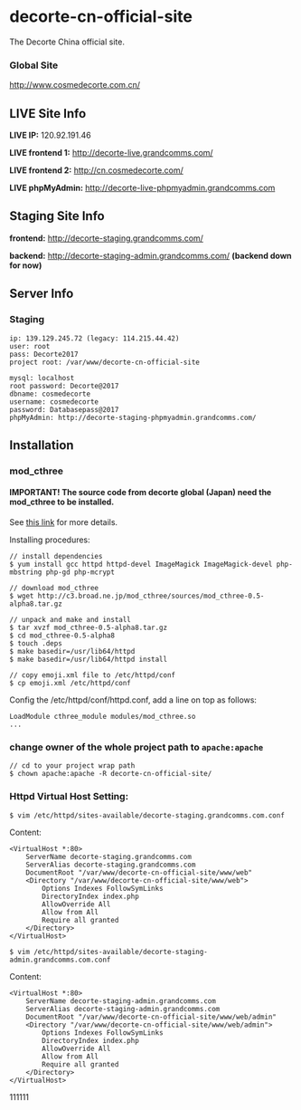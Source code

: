 # decorte-cn-official-site

The Decorte China official site.

### Global Site

http://www.cosmedecorte.com.cn/

## LIVE Site Info

**LIVE IP:** 120.92.191.46

**LIVE frontend 1:** http://decorte-live.grandcomms.com/

**LIVE frontend 2:** http://cn.cosmedecorte.com/

**LIVE phpMyAdmin:** http://decorte-live-phpmyadmin.grandcomms.com

## Staging Site Info

**frontend:** http://decorte-staging.grandcomms.com/

**backend:** http://decorte-staging-admin.grandcomms.com/ **(backend down for now)**

## Server Info

### Staging

```
ip: 139.129.245.72 (legacy: 114.215.44.42)
user: root
pass: Decorte2017
project root: /var/www/decorte-cn-official-site

mysql: localhost
root password: Decorte@2017
dbname: cosmedecorte
username: cosmedecorte
password: Databasepass@2017
phpMyAdmin: http://decorte-staging-phpmyadmin.grandcomms.com/
```

## Installation

### mod_cthree

#### IMPORTANT! The source code from decorte global (Japan) need the mod_cthree to be installed.

See [this link](http://c3.broad.ne.jp/mod_cthree/compile.html) for more details.

Installing procedures:

```
// install dependencies
$ yum install gcc httpd httpd-devel ImageMagick ImageMagick-devel php-mbstring php-gd php-mcrypt

// download mod_cthree
$ wget http://c3.broad.ne.jp/mod_cthree/sources/mod_cthree-0.5-alpha8.tar.gz

// unpack and make and install
$ tar xvzf mod_cthree-0.5-alpha8.tar.gz
$ cd mod_cthree-0.5-alpha8
$ touch .deps
$ make basedir=/usr/lib64/httpd
$ make basedir=/usr/lib64/httpd install

// copy emoji.xml file to /etc/httpd/conf
$ cp emoji.xml /etc/httpd/conf
```

Config the /etc/httpd/conf/httpd.conf, add a line on top as follows:

```
LoadModule cthree_module modules/mod_cthree.so
...
```

### change owner of the whole project path to `apache:apache`

```
// cd to your project wrap path
$ chown apache:apache -R decorte-cn-official-site/
```

### Httpd Virtual Host Setting:

```
$ vim /etc/httpd/sites-available/decorte-staging.grandcomms.com.conf
```

Content:

```
<VirtualHost *:80>
    ServerName decorte-staging.grandcomms.com
    ServerAlias decorte-staging.grandcomms.com
	DocumentRoot "/var/www/decorte-cn-official-site/www/web"
    <Directory "/var/www/decorte-cn-official-site/www/web">
	    Options Indexes FollowSymLinks
	    DirectoryIndex index.php
	    AllowOverride All
	    Allow from All
	    Require all granted
	</Directory>
</VirtualHost>
```

```
$ vim /etc/httpd/sites-available/decorte-staging-admin.grandcomms.com.conf
```

Content:

```
<VirtualHost *:80>
    ServerName decorte-staging-admin.grandcomms.com
    ServerAlias decorte-staging-admin.grandcomms.com
	DocumentRoot "/var/www/decorte-cn-official-site/www/web/admin"
    <Directory "/var/www/decorte-cn-official-site/www/web/admin">
	    Options Indexes FollowSymLinks
	    DirectoryIndex index.php
	    AllowOverride All
	    Allow from All
	    Require all granted
	</Directory>
</VirtualHost>
```
111111
